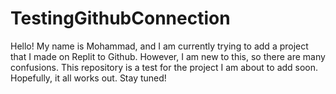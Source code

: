 # TestingGithubConnection
Hello! My name is Mohammad, and I am currently trying to add a project that I made on Replit to Github. However, I am new to this, so there are many confusions. This repository is a test for the project I am about to add soon. Hopefully, it all works out. Stay tuned!
